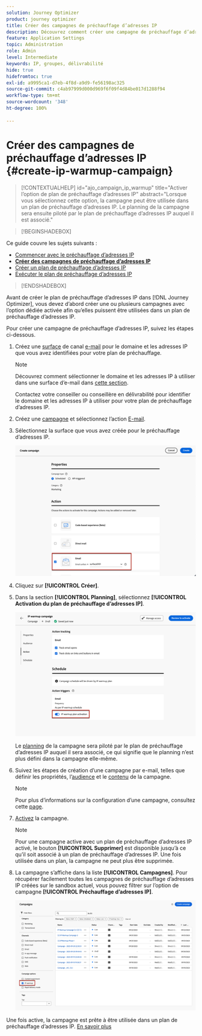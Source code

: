 ```yaml
---
solution: Journey Optimizer
product: journey optimizer
title: Créer des campagnes de préchauffage d’adresses IP
description: Découvrez comment créer une campagne de préchauffage d’adresses IP
feature: Application Settings
topic: Administration
role: Admin
level: Intermediate
keywords: IP, groupes, délivrabilité
hide: true
hidefromtoc: true
exl-id: a9995ca1-d7eb-4f8d-a9d9-fe56198ac325
source-git-commit: c4ab97999d000d969f6f09f4d84be017d1288f94
workflow-type: tm+mt
source-wordcount: '348'
ht-degree: 100%

---
```


# Créer des campagnes de préchauffage d’adresses IP {#create-ip-warmup-campaign}

>[!CONTEXTUALHELP]
>id="ajo_campaign_ip_warmup"
>title="Activer l’option de plan de préchauffage d’adresses IP"
>abstract="Lorsque vous sélectionnez cette option, la campagne peut être utilisée dans un plan de préchauffage d’adresses IP. Le planning de la campagne sera ensuite piloté par le plan de préchauffage d’adresses IP auquel il est associé."

>[!BEGINSHADEBOX]

Ce guide couvre les sujets suivants :

* [Commencer avec le préchauffage d’adresses IP](ip-warmup-gs.md)
* **[Créer des campagnes de préchauffage d’adresses IP](ip-warmup-campaign.md)**
* [Créer un plan de préchauffage d’adresses IP](ip-warmup-plan.md)
* [Exécuter le plan de préchauffage d’adresses IP](ip-warmup-execution.md)

>[!ENDSHADEBOX]

Avant de créer le plan de préchauffage d’adresses IP dans [!DNL Journey Optimizer], vous devez d’abord créer une ou plusieurs campagnes avec l’option dédiée activée afin qu’elles puissent être utilisées dans un plan de préchauffage d’adresses IP.

Pour créer une campagne de préchauffage d’adresses IP, suivez les étapes ci-dessous.

1. Créez une [surface](channel-surfaces.md) de canal [e-mail](../email/email-settings.md) pour le domaine et les adresses IP que vous avez identifiées pour votre plan de préchauffage.

   >[!NOTE]
   >
   >Découvrez comment sélectionner le domaine et les adresses IP à utiliser dans une surface d’e-mail dans [cette section](../email/email-settings.md#subdomains-and-ip-pools).
   >
   >Contactez votre conseiller ou conseillère en délivrabilité pour identifier le domaine et les adresses IP à utiliser pour votre plan de préchauffage d’adresses IP.<!--TBC-->

1. Créez une [campagne](../campaigns/create-campaign.md) et sélectionnez l’action [E-mail](../email/create-email.md#create-email-journey-campaign).

1. Sélectionnez la surface que vous avez créée pour le préchauffage d’adresses IP.

   ![](assets/ip-warmup-campaign-surface.png)

   <!--You must use the same surface as the one that will be used for the asociated IP warmup plan. [Learn how to create an IP warmup plan](#create-ip-warmup-plan)-->

1. Cliquez sur **[!UICONTROL Créer]**.

1. Dans la section **[!UICONTROL Planning]**, sélectionnez **[!UICONTROL Activation du plan de préchauffage d’adresses IP]**.

   ![](assets/ip-warmup-campaign-plan-activation.png)

   Le [planning](../campaigns/create-campaign.md#schedule) de la campagne sera piloté par le plan de préchauffage d’adresses IP auquel il sera associé, ce qui signifie que le planning n’est plus défini dans la campagne elle-même.

1. Suivez les étapes de création d’une campagne par e-mail, telles que définir les propriétés, l’[audience](../audience/about-audiences.md)<!--best practices for IP warmup in terms of audience?--> et le [contenu](../email/get-started-email-design.md#key-steps) de la campagne.

   >[!NOTE]
   >
   >Pour plus d’informations sur la configuration d’une campagne, consultez cette [page](../campaigns/get-started-with-campaigns.md).

1. [Activez](../campaigns/review-activate-campaign.md) la campagne.

   >[!NOTE]
   >
   >Pour une campagne active avec un plan de préchauffage d’adresses IP activé, le bouton **[!UICONTROL Supprimer]** est disponible jusqu’à ce qu’il soit associé à un plan de préchauffage d’adresses IP. Une fois utilisée dans un plan, la campagne ne peut plus être supprimée.

1. La campagne s’affiche dans la liste **[!UICONTROL Campagnes]**. Pour récupérer facilement toutes les campagnes de préchauffage d’adresses IP créées sur le sandbox actuel, vous pouvez filtrer sur l’option de campagne **[!UICONTROL Préchauffage d’adresses IP]**.

   ![](assets/ip-warmup-campaign-filter.png)

Une fois active, la campagne est prête à être utilisée dans un plan de préchauffage d’adresses IP. [En savoir plus](ip-warmup-plan.md)

<!--Any recommendations when defining an audience? i.e do you have to include all your database or a limited number or according to your Excel file?-->
